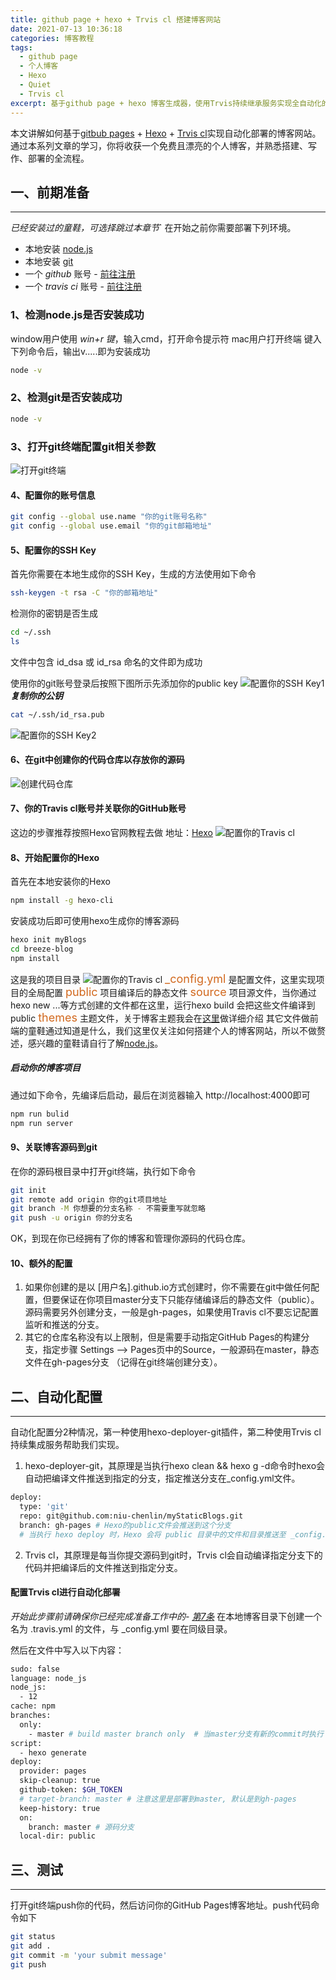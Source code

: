 ```yaml
---
title: github page + hexo + Trvis cl 搭建博客网站
date: 2021-07-13 10:36:18
categories: 博客教程
tags:
  - github page
  - 个人博客
  - Hexo
  - Quiet
  - Trvis cl
excerpt: 基于github page + hexo 博客生成器，使用Trvis持续继承服务实现全自动化的个人博客网站
---
```

本文讲解如何基于[gitbub pages](https://pages.github.com/) + [Hexo](https://hexo.io/) + [Trvis cl](https://travis-ci.com/)实现自动化部署的博客网站。
通过本系列文章的学习，你将收获一个免费且漂亮的个人博客，并熟悉搭建、写作、部署的全流程。

## 一、前期准备
----
*已经安装过的童鞋，可选择跳过本章节*`
在开始之前你需要部署下列环境。
- 本地安装 [node.js](http://nodejs.cn/download/)
- 本地安装 [git](https://git-scm.com/downloads)
- 一个 *github* 账号 - [前往注册](https://github.com/)
- 一个 *travis ci* 账号 - [前往注册](https://travis-ci.com/)

### 1、检测node.js是否安装成功
window用户使用 *win+r 键*，输入cmd，打开命令提示符
mac用户打开终端
键入下列命令后，输出v.....即为安装成功

``` bash
node -v
```
### 2、检测git是否安装成功
``` bash
node -v
```
### 3、打开git终端配置git相关参数
![打开git终端](./info1.png)

#### 4、配置你的账号信息
``` bash
git config --global use.name "你的git账号名称"
git config --global use.email "你的git邮箱地址"
```
#### 5、配置你的SSH Key 
首先你需要在本地生成你的SSH Key，生成的方法使用如下命令
``` bash
ssh-keygen -t rsa -C "你的邮箱地址"
```
检测你的密钥是否生成
``` bash
cd ~/.ssh
ls
```
文件中包含 id_dsa 或 id_rsa 命名的文件即为成功

使用你的git账号登录后按照下图所示先添加你的public key
![配置你的SSH Key1](./info2.jpg)
***复制你的公钥***
``` bash
cat ~/.ssh/id_rsa.pub
```
![配置你的SSH Key2](./info3.jpg)

#### 6、在git中创建你的代码仓库以存放你的源码
![创建代码仓库](./info4.jpg)

#### 7、你的Travis cl账号并关联你的GitHub账号<a id="seven"></a>
这边的步骤推荐按照Hexo官网教程去做 地址：[Hexo](https://hexo.io/zh-cn/docs/github-pages)
![配置你的Travis cl](./info5.jpg)

#### 8、开始配置你的Hexo
首先在本地安装你的Hexo 
``` bash
npm install -g hexo-cli
```
安装成功后即可使用hexo生成你的博客源码
``` bash
hexo init myBlogs
cd breeze-blog
npm install
```
这是我的项目目录
![配置你的Travis cl](./info6.jpg)
<font size=4 color=#D2691E>_config.yml</font> 是配置文件，这里实现项目的全局配置
<font size=4 color=#D2691E>public</font> 项目编译后的静态文件
<font size=4 color=#D2691E>source</font> 项目源文件，当你通过hexo new ...等方式创建的文件都在这里，运行hexo build 会把这些文件编译到public
<font size=4 color=#D2691E>themes</font> 主题文件，关于博客主题我会在[这里](https://travis-ci.com/)做详细介绍
其它文件做前端的童鞋通过知道是什么，我们这里仅关注如何搭建个人的博客网站，所以不做赘述，感兴趣的童鞋请自行了解[node.js](http://nodejs.cn/download/)。
##### 启动你的博客项目
通过如下命令，先编译后启动，最后在浏览器输入 <a>http://localhost:4000</a>即可
``` bash
npm run bulid
npm run server
```

#### 9、关联博客源码到git 
在你的源码根目录中打开git终端，执行如下命令
``` bash
git init
git remote add origin 你的git项目地址
git branch -M 你想要的分支名称 - 不需要重写就忽略
git push -u origin 你的分支名
```
OK，到现在你已经拥有了你的博客和管理你源码的代码仓库。
#### 10、额外的配置
1. 如果你创建的是以 [用户名].github.io方式创建时，你不需要在git中做任何配置，但要保证在你项目master分支下只能存储编译后的静态文件（public）。
    源码需要另外创建分支，一般是gh-pages，如果使用Travis cl不要忘记配置监听和推送的分支。
2. 其它的仓库名称没有以上限制，但是需要手动指定GitHub Pages的构建分支，指定步骤 Settings --> Pages页中的Source，一般源码在master，静态文件在gh-pages分支
    （记得在git终端创建分支）。
    
## 二、自动化配置
----
自动化配置分2种情况，第一种使用hexo-deployer-git插件，第二种使用Trvis cl持续集成服务帮助我们实现。
1. hexo-deployer-git，其原理是当执行hexo clean && hexo g -d命令时hexo会自动把编译文件推送到指定的分支，指定推送分支在_config.yml文件。
``` bash
deploy:
  type: 'git'
  repo: git@github.com:niu-chenlin/myStaticBlogs.git
  branch: gh-pages # Hexo的public文件会推送到这个分支
  # 当执行 hexo deploy 时，Hexo 会将 public 目录中的文件和目录推送至 _config.yml 中指定的远端仓库和分支中，并且完全覆盖该分支下的已有内容。
```
2. Trvis cl，其原理是每当你提交源码到git时，Trvis cl会自动编译指定分支下的代码并把编译后的文件推送到指定分支。

#### 配置Trvis cl进行自动化部署
*开始此步骤前请确保你已经完成准备工作中的- [第7条](#seven)*
在本地博客目录下创建一个名为 .travis.yml 的文件，与 _config.yml 要在同级目录。

然后在文件中写入以下内容：
``` bash
sudo: false
language: node_js
node_js:
  - 12
cache: npm
branches:
  only:
    - master # build master branch only  # 当master分支有新的commit时执行
script:
  - hexo generate
deploy:
  provider: pages
  skip-cleanup: true
  github-token: $GH_TOKEN
  # target-branch: master # 注意这里是部署到master, 默认是到gh-pages
  keep-history: true
  on:
    branch: master # 源码分支
  local-dir: public
```
## 三、测试
----
打开git终端push你的代码，然后访问你的GitHub Pages博客地址。push代码命令如下
``` bash
git status 
git add .
git commit -m 'your submit message'
git push
```
